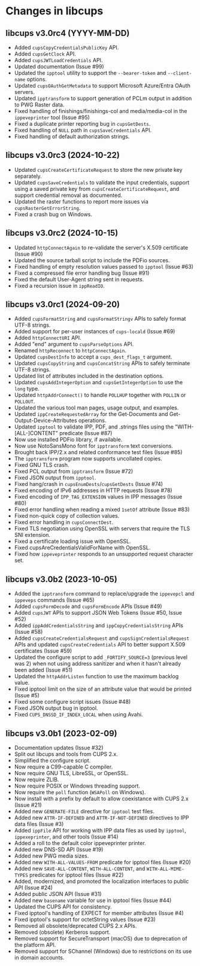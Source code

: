Changes in libcups
==================

libcups v3.0rc4 (YYYY-MM-DD)
----------------------------

- Added `cupsCopyCredentialsPublicKey` API.
- Added `cupsGetClock` API.
- Added `cupsJWTLoadCredentials` API.
- Updated documentation (Issue #99)
- Updated the `ipptool` utility to support the `--bearer-token` and
  `--client-name` options.
- Updated `cupsOAuthGetMetadata` to support Microsoft Azure/Entra OAuth
  servers.
- Updated `ipptransform` to support generation of PCLm output in addition to PWG
  Raster data.
- Fixed handling of finishings/finishings-col and media/media-col in the
  `ippeveprinter` tool (Issue #95)
- Fixed a duplicate printer reporting bug in `cupsGetDests`.
- Fixed handling of `NULL` path in `cupsSaveCredentials` API.
- Fixed handling of default authorization strings.


libcups v3.0rc3 (2024-10-22)
----------------------------

- Updated `cupsCreateCertificateRequest` to store the new private key
  separately.
- Updated `cupsSaveCredentials` to validate the input credentials, support
  using a saved private key from `cupsCreateCertificateRequest`, and support
  credential removal as documented.
- Updated the raster functions to report more issues via
  `cupsRasterGetErrorString`.
- Fixed a crash bug on Windows.


libcups v3.0rc2 (2024-10-15)
----------------------------

- Updated `httpConnectAgain` to re-validate the server's X.509 certificate
  (Issue #90)
- Updated the source tarball script to include the PDFio sources.
- Fixed handling of empty resolution values passed to `ipptool` (Issue #63)
- Fixed a compressed file error handling bug (Issue #91)
- Fixed the default User-Agent string sent in requests.
- Fixed a recursion issue in `ippReadIO`.


libcups v3.0rc1 (2024-09-20)
----------------------------

- Added `cupsFormatString` and `cupsFormatStringv` APIs to safely format UTF-8
  strings.
- Added support for per-user instances of `cups-locald` (Issue #69)
- Added `httpConnectURI` API.
- Added "end" argument to `cupsParseOptions` API.
- Renamed `httpReconnect` to `httpConnectAgain`.
- Updated `cupsDestInfo` to accept a `cups_dest_flags_t` argument.
- Updated `cupsCopyString` and `cupsConcatString` APIs to safely terminate UTF-8
  strings.
- Updated list of attributes included in the destination options.
- Updated `cupsAddIntegerOption` and `cupsGetIntegerOption` to use the `long`
  type.
- Updated `httpAddrConnect()` to handle `POLLHUP` together with `POLLIN` or
  `POLLOUT`.
- Updated the various tool man pages, usage output, and examples.
- Updated `ippCreateRequestedArray` for the Get-Documents and
  Get-Output-Device-Attributes operations.
- Updated `ipptool` to validate IPP, PDF, and .strings files using the
  "WITH-[ALL-]CONTENT" predicate (Issue #87)
- Now use installed PDFio library, if available.
- Now use NotoSansMono font for `ipptransform` text conversions.
- Brought back IPP/2.x and related conformance test files (Issue #85)
- The `ipptransform` program now supports uncollated copies.
- Fixed GNU TLS crash.
- Fixed PCL output from `ipptransform` (Issue #72)
- Fixed JSON output from `ipptool`.
- Fixed hang/crash in `cupsEnumDests`/`cupsGetDests` (Issue #74)
- Fixed encoding of IPv6 addresses in HTTP requests (Issue #78)
- Fixed encoding of `IPP_TAG_EXTENSION` values in IPP messages (Issue #80)
- Fixed error handling when reading a mixed `1setOf` attribute (Issue #83)
- Fixed non-quick copy of collection values.
- Fixed error handling in `cupsConnectDest`.
- Fixed TLS negotiation using OpenSSL with servers that require the TLS SNI
  extension.
- Fixed a certificate loading issue with OpenSSL.
- Fixed cupsAreCredentialsValidForName with OpenSSL.
- Fixed how `ippeveprinter` responds to an unsupported request character set.


libcups v3.0b2 (2023-10-05)
---------------------------

- Added the `ipptransform` command to replace/upgrade the `ippevepcl` and
  `ippeveps` commands (Issue #65)
- Added `cupsFormDecode` and `cupsFormEncode` APIs (Issue #49)
- Added `cupsJWT` APIs to support JSON Web Tokens (Issue #50, Issue #52)
- Added `ippAddCredentialsString` and `ippCopyCredentialsString` APIs
  (Issue #58)
- Added `cupsCreateCredentialsRequest` and `cupsSignCredentialsRequest` APIs and
  updated `cupsCreateCredentials` API to better support X.509 certificates
  (Issue #59)
- Updated the configure script to add `_FORTIFY_SOURCE=3` (previous level was 2)
  when not using address sanitizer and when it hasn't already been added
  (Issue #51)
- Updated the `httpAddrListen` function to use the maximum backlog value.
- Fixed ipptool limit on the size of an attribute value that would be printed
  (Issue #5)
- Fixed some configure script issues (Issue #48)
- Fixed JSON output bug in ipptool.
- Fixed `CUPS_DNSSD_IF_INDEX_LOCAL` when using Avahi.


libcups v3.0b1 (2023-02-09)
---------------------------

- Documentation updates (Issue #32)
- Split out libcups and tools from CUPS 2.x.
- Simplified the configure script.
- Now require a C99-capable C compiler.
- Now require GNU TLS, LibreSSL, or OpenSSL.
- Now require ZLIB.
- Now require POSIX or Windows threading support.
- Now require the `poll` function (`WSAPoll` on Windows).
- Now install with a prefix by default to allow coexistance with CUPS 2.x
  (Issue #21)
- Added new `GENERATE-FILE` directive for `ipptool` test files.
- Added new `ATTR-IF-DEFINED` and `ATTR-IF-NOT-DEFINED` directives to IPP data
  files (Issue #3)
- Added `ippFile` API for working with IPP data files as used by `ipptool`,
  `ippexeprinter`, and other tools (Issue #14)
- Added a roll to the default color ippeveprinter printer.
- Added new DNS-SD API (Issue #19)
- Added new PWG media sizes.
- Added new `WITH-ALL-VALUES-FROM` predicate for ipptool files (Issue #20)
- Added new `SAVE-ALL-CONTENT`, `WITH-ALL-CONTENT`, and `WITH-ALL-MIME-TYPES`
  predicates for ipptool files (Issue #22)
- Added, modernized, and promoted the localization interfaces to public API
  (Issue #24)
- Added public JSON API (Issue #31)
- Added new `basename` variable for use in ipptool files (Issue #44)
- Updated the CUPS API for consistency.
- Fixed ipptool's handling of EXPECT for member attributes (Issue #4)
- Fixed ipptool's support for octetString values (Issue #23)
- Removed all obsolete/deprecated CUPS 2.x APIs.
- Removed (obsolete) Kerberos support.
- Removed support for SecureTransport (macOS) due to deprecation of the platform
  API.
- Removed support for SChannel (Windows) due to restrictions on its use in
  domain accounts.

